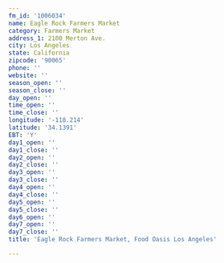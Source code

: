 ```yaml
---
fm_id: '1006034'
name: Eagle Rock Farmers Market
category: Farmers Market
address_1: 2100 Merton Ave.
city: Los Angeles
state: California
zipcode: '90065'
phone: ''
website: ''
season_open: ''
season_close: ''
day_open: ''
time_open: ''
time_close: ''
longitude: '-118.214'
latitude: '34.1391'
EBT: 'Y'
day1_open: ''
day1_close: ''
day2_open: ''
day2_close: ''
day3_open: ''
day3_close: ''
day4_open: ''
day4_close: ''
day5_open: ''
day5_close: ''
day6_open: ''
day7_open: ''
day7_close: ''
title: 'Eagle Rock Farmers Market, Food Oasis Los Angeles'

---
```

